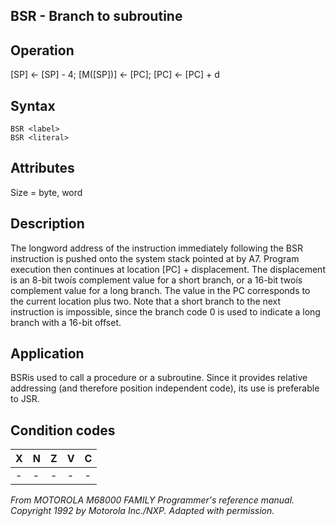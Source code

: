 ## BSR - Branch to subroutine

## Operation
[SP] ← [SP] - 4; [M([SP])] ← [PC]; [PC] ← [PC] + d


## Syntax
```assembly
BSR <label>
BSR <literal>
```

## Attributes
Size = byte, word

## Description
The longword address of the instruction immediately following
the BSR instruction is pushed onto the system stack pointed at by
A7. Program execution then continues at location [PC] +
displacement. The displacement is an 8-bit twoís complement
value for a short branch, or a 16-bit twoís complement value for
a long branch. The value in the PC corresponds to the current
location plus two. Note that a short branch to the next instruction
is impossible, since the branch code 0 is used to indicate a long
branch with a 16-bit offset.

## Application
BSRis used to call a procedure or a subroutine. Since it provides
relative addressing (and therefore position independent code),
its use is preferable to JSR.

## Condition codes
|X|N|Z|V|C|
|--|--|--|--|--|
|-|-|-|-|-|

*From MOTOROLA M68000 FAMILY Programmer's reference manual. Copyright 1992 by Motorola Inc./NXP. Adapted with permission.*